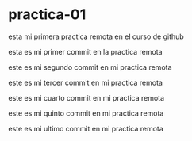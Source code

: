 # practica-01
esta mi primera practica remota en el curso de github


esta es mi primer commit en la practica remota

este es mi segundo commit en mi practica remota

este es mi tercer commit en mi practica remota

este es mi cuarto commit en mi practica remota

este es mi quinto commit en mi practica remota

este es mi ultimo commit en mi practica remota